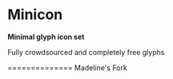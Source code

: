 # Minicon
**Minimal glyph icon set**

Fully crowdsourced and completely free glyphs

==============
Madeline's Fork
